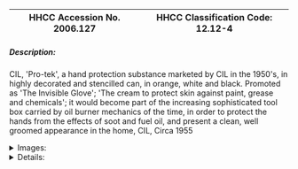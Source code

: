 | **HHCC Accession No. 2006.127** |**HHCC Classification Code:  12.12-4**|
| ----------- | ----------- |
##### Description:
CIL, 'Pro-tek', a hand protection substance marketed by CIL in the 1950's, in highly decorated and stencilled can, in orange, white and black. Promoted as 'The Invisible Glove'; 'The cream to protect skin against paint, grease and chemicals'; it would become part of the increasing sophisticated tool box carried by oil burner mechanics of the time, in order to protect the hands from the effects of soot and fuel oil, and present a clean, well groomed appearance in the home, CIL, Circa 1955


<details>
	<summary>Images:</summary>
<div class="gallery gallery-wrapper--full" contenteditable="false" data-is-empty="false" data-translation="Add images" data-columns="6">
<figure class="gallery__item"><a href="#DOMAIN_NAME#gallery/12.12-4.jpg" data-size="2116x1192"><img src="#DOMAIN_NAME#gallery/12.12-4-thumbnail.jpg" alt=""></a></figure>
</div>
</details>


<details>
	<summary>Details:</summary>

##### Group:
12.12 Pressure Atomizing Oil Burner Equipment and Systems - Installation, Test and Repair

##### Make:
Canadian Industries ,CIL

##### Manufacturer:
Canadian Industries Ltd., Montreal

##### Model:


##### Serial No.:


##### Size:
4 inch dia. x 6 inches high

##### Weight:
8 ozs.

##### Circa:
1955

##### Rating:
Exhibit, education, and research quality, illustrating the expectations of installation and service mechanics, for personal cleanness, a must for a new generation of home service workers working in the Canadian home starting in the 1950's, part of a newly emerging service economy in Canada.

##### Patent Date/Number:


##### Provenance:
From York County (York Region) Ontario, once a rich agricultural hinterlands, attracting early settlement in the last years of the 18th century. Located on the north slopes of the Oak Ridges Moraine, within 20 miles of Toronto, the County would also attract early ex-urban development, to be come a wealthy market place for the emerging household and consumer technologies of the early and mid 20th century. 

This artifact was discovered in the 1950's in the used stock of T. H. Oliver, Refrigeration and Electric Sales and Service, Aurora, Ontario, an early worker in the field of agricultural, industrial and consumer technology.

##### Type and Design:
Can in rolled and tinned steel sheet 
press on friction lid
highly decorated in orange black and white

##### Construction:


##### Material:


##### Special Features:


##### Accessories:


##### Capacities:


##### Performance Characteristics:


##### Operation:


##### Control and Regulation:


##### Targeted Market Segment:


##### Consumer Acceptance:


##### Merchandising:


##### Market Price:


##### Technological Significance:
New tools for hand cleaning and protection, as well as installation and repair, were part of the increasingly sophisticated tool kit of the new breed of service men and mechanics of the mid 20th century. 
The technology of the day was by definition mechanical, oily and dirty and required special hand care, in order to maintain a well-groomed public appearance and to project the hands against skin infection, as a result of constant exposure to soot, fuel oil and grease. 
CIL, responded to the changing conditions and needs of the times, by capitalising on its strengths in chemical technology, here a hand protective cream.

##### Industrial Significance:


##### Socio-economic Significance:
It was the 1930's and as Canada slowly emerged from the economic depression of the period, so too would a new economic sector emerge, the service sector, one which would grow to dominate, contributing much of the country's economic strength well before the end of the century. 
The home service trades grew rapidly during this pre W.W.II period and on into the 1950's, plumber, electrician, heating and refrigeration. They brought with them a new quite different breed of industrial worker, mobile, entrepreneurial, and skilled in the new consumer technologies then available for the Canadian home.

##### Socio-cultural Significance:
With the advent of home-based technology in the 1920's, including auto mechanics, oil heating and refrigeration mechanics, came the need for a new level of cleanness and personnel care ' beyond what was acceptable on the garage and the factory floor
The graphics and promotional material on the can stand as exemplars of the advertising art form of the period. 
The emergence of such chemical substances, part of the inorganic chemical revolution of the times, were at the leading edge of many new personal care products to appear on the consumer market in the latter part of the 20th century. They would launch companies such as  CIL into new market areas, often abrupt departures  from their historic roots.

##### Donor:
G. Leslie Oliver, The T. H. Oliver HVACR Collection

##### HHCC Storage Location:


##### Tracking:


##### Bibliographic References:


##### Notes:


##### Related Reports:

</details>
